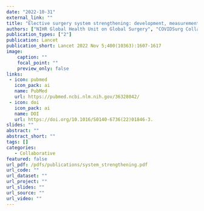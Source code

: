 ```yaml
---
date: "2022-10-31"
external_link: ""
title: "Elective surgery system strengthening: development, measurement, and validation of the surgical preparedness index across 1632 hospitals in 119 countries"
authors: ["NIHR Global Health Unit on Global Surgery", "COVIDSurg Collaborative"]
publication_types: ["2"]
publication: Lancet
publication_short: Lancet 2022 Nov 5;400(10363):1607-1617
image:
    caption: ""
    focal_point: ""
    preview_only: false
links:
 - icon: pubmed
   icon_pack: ai
   name: PubMed
   url: https://pubmed.ncbi.nlm.nih.gov/36328042/
 - icon: doi
   icon_pack: ai
   name: DOI
   url: https://doi.org/10.1016/S0140-6736(22)01846-3.
slides: ""
abstract: ""
abstract_short: ""
tags: []
categories: 
   - Collaborative
featured: false
url_pdf: /pdfs/publications/system_strengthening.pdf
url_code: ""
url_dataset: ""
url_project: ""
url_slides: ""
url_source: ""
url_video: ""
---
```

